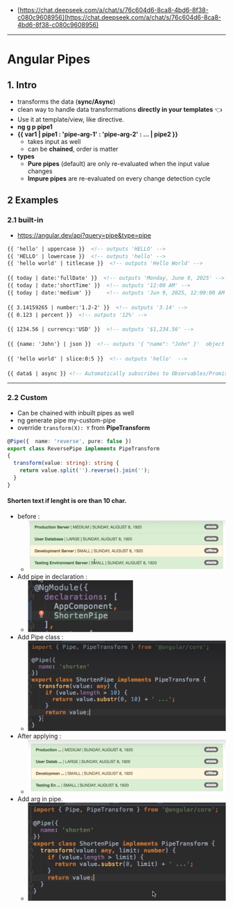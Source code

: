 - [https://chat.deepseek.com/a/chat/s/76c604d6-8ca8-4bd6-8f38-c080c9608956](https://chat.deepseek.com/a/chat/s/76c604d6-8ca8-4bd6-8f38-c080c9608956)

--- 
# Angular Pipes
## 1. Intro
- transforms the data (**sync/Async**)
- clean way to handle data transformations **directly in your templates** :point_left:
- Use it at template/view, like directive.
- **ng g p pipe1**
- **{{ var1 | pipe1 : 'pipe-arg-1' : 'pipe-arg-2' : ... | pipe2  }}**
  - takes input as well
  - can be **chained**, order is matter
- **types**
  - **Pure pipes** (default) are only re-evaluated when the input value changes
  - **Impure pipes** are re-evaluated on every change detection cycle

## 2 Examples
### 2.1 built-in 
- https://angular.dev/api?query=pipe&type=pipe
```html
{{ 'hello' | uppercase }}  <!-- outputs 'HELLO' -->
{{ 'HELLO' | lowercase }}  <!-- outputs 'hello' -->
{{ 'hello world' | titlecase }}  <!-- outputs 'Hello World' -->

{{ today | date:'fullDate' }}  <!-- outputs 'Monday, June 9, 2025' -->
{{ today | date:'shortTime' }}  <!-- outputs '12:00 AM' -->
{{ today | date:'medium' }}     <!-- outputs 'Jun 9, 2025, 12:00:00 AM' -->

{{ 3.14159265 | number:'1.2-2' }}  <!-- outputs '3.14' -->
{{ 0.123 | percent }}  <!-- outputs '12%' -->

{{ 1234.56 | currency:'USD' }}  <!-- outputs '$1,234.56' -->

{{ {name: 'John'} | json }}  <!-- outputs '{ "name": "John" }'  object to JSON string--> 

{{ 'hello world' | slice:0:5 }}  <!-- outputs 'hello'  -->

{{ data$ | async }} <!-- Automatically subscribes to Observables/Promises -->

```
---

### 2.2 Custom
- Can be chained with inbuilt pipes as well
- ng generate pipe my-custom-pipe
- override `transform(X): Y` from **PipeTransform**

```typescript
@Pipe({  name: 'reverse', pure: false })
export class ReversePipe implements PipeTransform 
{
  transform(value: string): string {
    return value.split('').reverse().join('');
  }
}
```

#### Shorten text if lenght is  ore than 10 char.
- before : 
  - ![](../999_assets/pipe3b.PNG)
- Add pipe in declaration : 
  - ![](../999_assets/pipe1.PNG)
- Add Pipe class : 
  - ![](../999_assets/pipe2.PNG)
- After applying : 
  - ![](../999_assets/pipe3a.PNG)
- Add arg in pipe.
  - ![](../999_assets/pipe4.PNG)

